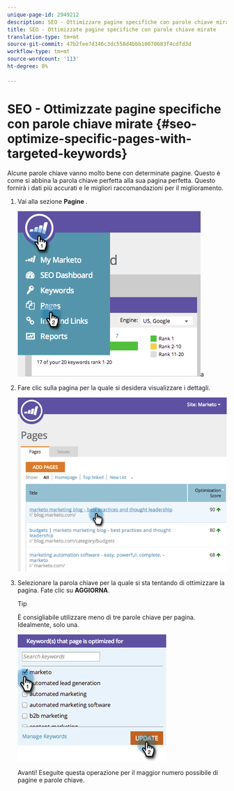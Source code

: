 ```yaml
---
unique-page-id: 2949212
description: SEO - Ottimizzare pagine specifiche con parole chiave mirate - Documenti Marketo - Documentazione prodotto
title: SEO - Ottimizzate pagine specifiche con parole chiave mirate
translation-type: tm+mt
source-git-commit: 47b2fee7d146c3dc558d4bbb10070683f4cdfd3d
workflow-type: tm+mt
source-wordcount: '113'
ht-degree: 0%

---
```



# SEO - Ottimizzate pagine specifiche con parole chiave mirate {#seo-optimize-specific-pages-with-targeted-keywords}

Alcune parole chiave vanno molto bene con determinate pagine. Questo è come si abbina la parola chiave perfetta alla sua pagina perfetta. Questo fornirà i dati più accurati e le migliori raccomandazioni per il miglioramento.

1. Vai alla sezione **Pagine** .

   ![](assets/image2014-9-18-12-3a52-3a28.png)a

1. Fare clic sulla pagina per la quale si desidera visualizzare i dettagli.

   ![](assets/image2014-9-18-12-3a52-3a41.png)

1. Selezionare la parola chiave per la quale si sta tentando di ottimizzare la pagina. Fate clic su **AGGIORNA**.

   >[!TIP]
   >
   >È consigliabile utilizzare meno di tre parole chiave per pagina. Idealmente, solo una.

   ![](assets/image2014-9-18-12-3a52-3a46.png)

   Avanti! Eseguite questa operazione per il maggior numero possibile di pagine e parole chiave.


